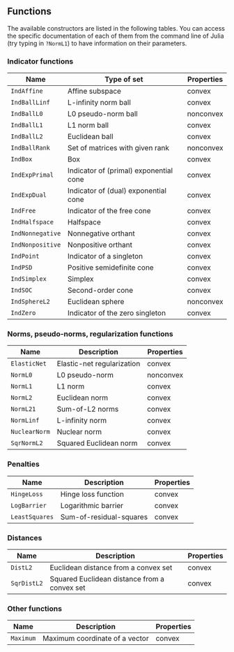 ## Functions

The available constructors are listed in the following tables.
You can access the specific documentation of each of them from the command line
of Julia (try typing in `?NormL1`) to have information on their parameters.

### Indicator functions

Name            | Type of set                             | Properties
----------------|-----------------------------------------|----------------
`IndAffine`     | Affine subspace                         | convex
`IndBallLinf`   | L-infinity norm ball                    | convex
`IndBallL0`     | L0 pseudo-norm ball                     | nonconvex
`IndBallL1`     | L1 norm ball                            | convex
`IndBallL2`     | Euclidean ball                          | convex
`IndBallRank`   | Set of matrices with given rank         | nonconvex
`IndBox`        | Box                                     | convex
`IndExpPrimal`  | Indicator of (primal) exponential cone  | convex
`IndExpDual`    | Indicator of (dual) exponential cone    | convex
`IndFree`       | Indicator of the free cone              | convex
`IndHalfspace`  | Halfspace                               | convex
`IndNonnegative`| Nonnegative orthant                     | convex
`IndNonpositive`| Nonpositive orthant                     | convex
`IndPoint`      | Indicator of a singleton                | convex
`IndPSD`        | Positive semidefinite cone              | convex
`IndSimplex`    | Simplex                                 | convex
`IndSOC`        | Second-order cone                       | convex
`IndSphereL2`   | Euclidean sphere                        | nonconvex
`IndZero`       | Indicator of the zero singleton         | convex

### Norms, pseudo-norms, regularization functions

Name            | Description                         | Properties
----------------|-------------------------------------|----------------
`ElasticNet`    | Elastic-net regularization          | convex
`NormL0`        | L0 pseudo-norm                      | nonconvex
`NormL1`        | L1 norm                             | convex
`NormL2`        | Euclidean norm                      | convex
`NormL21`       | Sum-of-L2 norms                     | convex
`NormLinf`      | L-infinity norm                     | convex
`NuclearNorm`   | Nuclear norm                        | convex
`SqrNormL2`     | Squared Euclidean norm              | convex

### Penalties

Name            | Description                         | Properties
----------------|-------------------------------------|-----------------
`HingeLoss`     | Hinge loss function                 | convex
`LogBarrier`    | Logarithmic barrier                 | convex
`LeastSquares`  | Sum-of-residual-squares             | convex

### Distances

Name            | Description                                          | Properties
----------------|------------------------------------------------------|----------------
`DistL2`        | Euclidean distance from a convex set                 | convex
`SqrDistL2`     | Squared Euclidean distance from a convex set         | convex

### Other functions

Name            | Description                                          | Properties
----------------|------------------------------------------------------|----------------
`Maximum`       | Maximum coordinate of a vector                       | convex
